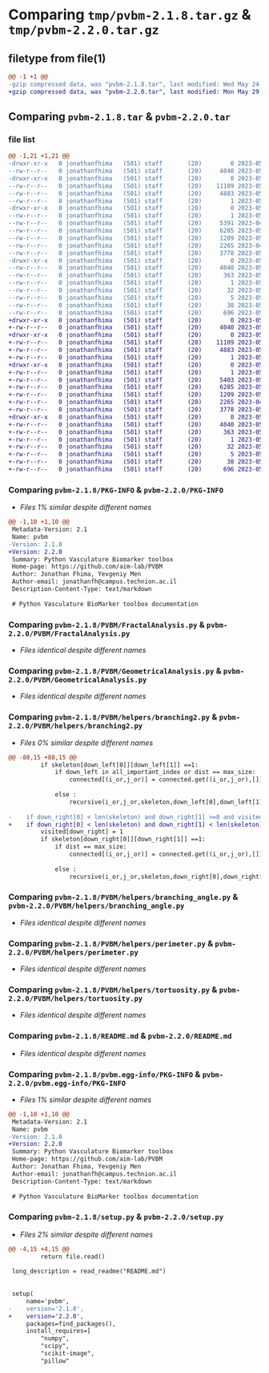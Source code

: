 # Comparing `tmp/pvbm-2.1.8.tar.gz` & `tmp/pvbm-2.2.0.tar.gz`

## filetype from file(1)

```diff
@@ -1 +1 @@
-gzip compressed data, was "pvbm-2.1.8.tar", last modified: Wed May 24 15:48:25 2023, max compression
+gzip compressed data, was "pvbm-2.2.0.tar", last modified: Mon May 29 01:29:03 2023, max compression
```

## Comparing `pvbm-2.1.8.tar` & `pvbm-2.2.0.tar`

### file list

```diff
@@ -1,21 +1,21 @@
-drwxr-xr-x   0 jonathanfhima   (501) staff       (20)        0 2023-05-24 15:48:25.403873 pvbm-2.1.8/
--rw-r--r--   0 jonathanfhima   (501) staff       (20)     4040 2023-05-24 15:48:25.403738 pvbm-2.1.8/PKG-INFO
-drwxr-xr-x   0 jonathanfhima   (501) staff       (20)        0 2023-05-24 15:48:25.401662 pvbm-2.1.8/PVBM/
--rw-r--r--   0 jonathanfhima   (501) staff       (20)    11109 2023-05-17 16:00:48.000000 pvbm-2.1.8/PVBM/FractalAnalysis.py
--rw-r--r--   0 jonathanfhima   (501) staff       (20)     4883 2023-05-24 15:47:18.000000 pvbm-2.1.8/PVBM/GeometricalAnalysis.py
--rw-r--r--   0 jonathanfhima   (501) staff       (20)        1 2023-05-04 16:40:03.000000 pvbm-2.1.8/PVBM/__init__.py
-drwxr-xr-x   0 jonathanfhima   (501) staff       (20)        0 2023-05-24 15:48:25.402810 pvbm-2.1.8/PVBM/helpers/
--rw-r--r--   0 jonathanfhima   (501) staff       (20)        1 2023-05-04 16:40:03.000000 pvbm-2.1.8/PVBM/helpers/__init__.py
--rw-r--r--   0 jonathanfhima   (501) staff       (20)     5391 2023-04-15 11:00:40.000000 pvbm-2.1.8/PVBM/helpers/branching2.py
--rw-r--r--   0 jonathanfhima   (501) staff       (20)     6285 2023-05-17 15:55:49.000000 pvbm-2.1.8/PVBM/helpers/branching_angle.py
--rw-r--r--   0 jonathanfhima   (501) staff       (20)     1209 2023-05-24 15:27:09.000000 pvbm-2.1.8/PVBM/helpers/perimeter.py
--rw-r--r--   0 jonathanfhima   (501) staff       (20)     2265 2023-04-13 10:18:09.000000 pvbm-2.1.8/PVBM/helpers/tortuosity.py
--rw-r--r--   0 jonathanfhima   (501) staff       (20)     3778 2023-05-17 15:59:09.000000 pvbm-2.1.8/README.md
-drwxr-xr-x   0 jonathanfhima   (501) staff       (20)        0 2023-05-24 15:48:25.403553 pvbm-2.1.8/pvbm.egg-info/
--rw-r--r--   0 jonathanfhima   (501) staff       (20)     4040 2023-05-24 15:48:25.000000 pvbm-2.1.8/pvbm.egg-info/PKG-INFO
--rw-r--r--   0 jonathanfhima   (501) staff       (20)      363 2023-05-24 15:48:25.000000 pvbm-2.1.8/pvbm.egg-info/SOURCES.txt
--rw-r--r--   0 jonathanfhima   (501) staff       (20)        1 2023-05-24 15:48:25.000000 pvbm-2.1.8/pvbm.egg-info/dependency_links.txt
--rw-r--r--   0 jonathanfhima   (501) staff       (20)       32 2023-05-24 15:48:25.000000 pvbm-2.1.8/pvbm.egg-info/requires.txt
--rw-r--r--   0 jonathanfhima   (501) staff       (20)        5 2023-05-24 15:48:25.000000 pvbm-2.1.8/pvbm.egg-info/top_level.txt
--rw-r--r--   0 jonathanfhima   (501) staff       (20)       38 2023-05-24 15:48:25.403913 pvbm-2.1.8/setup.cfg
--rw-r--r--   0 jonathanfhima   (501) staff       (20)      696 2023-05-24 15:48:22.000000 pvbm-2.1.8/setup.py
+drwxr-xr-x   0 jonathanfhima   (501) staff       (20)        0 2023-05-29 01:29:03.166965 pvbm-2.2.0/
+-rw-r--r--   0 jonathanfhima   (501) staff       (20)     4040 2023-05-29 01:29:03.166840 pvbm-2.2.0/PKG-INFO
+drwxr-xr-x   0 jonathanfhima   (501) staff       (20)        0 2023-05-29 01:29:03.164689 pvbm-2.2.0/PVBM/
+-rw-r--r--   0 jonathanfhima   (501) staff       (20)    11109 2023-05-17 16:00:48.000000 pvbm-2.2.0/PVBM/FractalAnalysis.py
+-rw-r--r--   0 jonathanfhima   (501) staff       (20)     4883 2023-05-24 15:47:18.000000 pvbm-2.2.0/PVBM/GeometricalAnalysis.py
+-rw-r--r--   0 jonathanfhima   (501) staff       (20)        1 2023-05-04 16:40:03.000000 pvbm-2.2.0/PVBM/__init__.py
+drwxr-xr-x   0 jonathanfhima   (501) staff       (20)        0 2023-05-29 01:29:03.165854 pvbm-2.2.0/PVBM/helpers/
+-rw-r--r--   0 jonathanfhima   (501) staff       (20)        1 2023-05-04 16:40:03.000000 pvbm-2.2.0/PVBM/helpers/__init__.py
+-rw-r--r--   0 jonathanfhima   (501) staff       (20)     5403 2023-05-29 01:28:32.000000 pvbm-2.2.0/PVBM/helpers/branching2.py
+-rw-r--r--   0 jonathanfhima   (501) staff       (20)     6285 2023-05-17 15:55:49.000000 pvbm-2.2.0/PVBM/helpers/branching_angle.py
+-rw-r--r--   0 jonathanfhima   (501) staff       (20)     1209 2023-05-24 15:27:09.000000 pvbm-2.2.0/PVBM/helpers/perimeter.py
+-rw-r--r--   0 jonathanfhima   (501) staff       (20)     2265 2023-04-13 10:18:09.000000 pvbm-2.2.0/PVBM/helpers/tortuosity.py
+-rw-r--r--   0 jonathanfhima   (501) staff       (20)     3778 2023-05-17 15:59:09.000000 pvbm-2.2.0/README.md
+drwxr-xr-x   0 jonathanfhima   (501) staff       (20)        0 2023-05-29 01:29:03.166658 pvbm-2.2.0/pvbm.egg-info/
+-rw-r--r--   0 jonathanfhima   (501) staff       (20)     4040 2023-05-29 01:29:03.000000 pvbm-2.2.0/pvbm.egg-info/PKG-INFO
+-rw-r--r--   0 jonathanfhima   (501) staff       (20)      363 2023-05-29 01:29:03.000000 pvbm-2.2.0/pvbm.egg-info/SOURCES.txt
+-rw-r--r--   0 jonathanfhima   (501) staff       (20)        1 2023-05-29 01:29:03.000000 pvbm-2.2.0/pvbm.egg-info/dependency_links.txt
+-rw-r--r--   0 jonathanfhima   (501) staff       (20)       32 2023-05-29 01:29:03.000000 pvbm-2.2.0/pvbm.egg-info/requires.txt
+-rw-r--r--   0 jonathanfhima   (501) staff       (20)        5 2023-05-29 01:29:03.000000 pvbm-2.2.0/pvbm.egg-info/top_level.txt
+-rw-r--r--   0 jonathanfhima   (501) staff       (20)       38 2023-05-29 01:29:03.167006 pvbm-2.2.0/setup.cfg
+-rw-r--r--   0 jonathanfhima   (501) staff       (20)      696 2023-05-29 01:28:08.000000 pvbm-2.2.0/setup.py
```

### Comparing `pvbm-2.1.8/PKG-INFO` & `pvbm-2.2.0/PKG-INFO`

 * *Files 1% similar despite different names*

```diff
@@ -1,10 +1,10 @@
 Metadata-Version: 2.1
 Name: pvbm
-Version: 2.1.8
+Version: 2.2.0
 Summary: Python Vasculature Biomarker toolbox
 Home-page: https://github.com/aim-lab/PVBM
 Author: Jonathan Fhima, Yevgeniy Men
 Author-email: jonathanfh@campus.technion.ac.il
 Description-Content-Type: text/markdown
 
 # Python Vasculature BioMarker toolbox documentation
```

### Comparing `pvbm-2.1.8/PVBM/FractalAnalysis.py` & `pvbm-2.2.0/PVBM/FractalAnalysis.py`

 * *Files identical despite different names*

### Comparing `pvbm-2.1.8/PVBM/GeometricalAnalysis.py` & `pvbm-2.2.0/PVBM/GeometricalAnalysis.py`

 * *Files identical despite different names*

### Comparing `pvbm-2.1.8/PVBM/helpers/branching2.py` & `pvbm-2.2.0/PVBM/helpers/branching2.py`

 * *Files 0% similar despite different names*

```diff
@@ -88,15 +88,15 @@
         if skeleton[down_left[0]][down_left[1]] ==1:      
             if down_left in all_important_index or dist == max_size:
                 connected[(i_or,j_or)] = connected.get((i_or,j_or),[]) + [down_left]
                 
             else : 
                 recursive(i_or,j_or,skeleton,down_left[0],down_left[1],visited,all_important_index,connected,dist+1 , plot = plot)
                 
-    if down_right[0] < len(skeleton) and down_right[1] >=0 and visited[down_right] ==0:
+    if down_right[0] < len(skeleton) and down_right[1] < len(skeleton) and visited[down_right] ==0:
         visited[down_right] = 1
         if skeleton[down_right[0]][down_right[1]] ==1:            
             if dist == max_size:
                 connected[(i_or,j_or)] = connected.get((i_or,j_or),[]) + [down_right]
                 
             else : 
                 recursive(i_or,j_or,skeleton,down_right[0],down_right[1],visited,all_important_index,connected,dist+1, plot = plot)
```

### Comparing `pvbm-2.1.8/PVBM/helpers/branching_angle.py` & `pvbm-2.2.0/PVBM/helpers/branching_angle.py`

 * *Files identical despite different names*

### Comparing `pvbm-2.1.8/PVBM/helpers/perimeter.py` & `pvbm-2.2.0/PVBM/helpers/perimeter.py`

 * *Files identical despite different names*

### Comparing `pvbm-2.1.8/PVBM/helpers/tortuosity.py` & `pvbm-2.2.0/PVBM/helpers/tortuosity.py`

 * *Files identical despite different names*

### Comparing `pvbm-2.1.8/README.md` & `pvbm-2.2.0/README.md`

 * *Files identical despite different names*

### Comparing `pvbm-2.1.8/pvbm.egg-info/PKG-INFO` & `pvbm-2.2.0/pvbm.egg-info/PKG-INFO`

 * *Files 1% similar despite different names*

```diff
@@ -1,10 +1,10 @@
 Metadata-Version: 2.1
 Name: pvbm
-Version: 2.1.8
+Version: 2.2.0
 Summary: Python Vasculature Biomarker toolbox
 Home-page: https://github.com/aim-lab/PVBM
 Author: Jonathan Fhima, Yevgeniy Men
 Author-email: jonathanfh@campus.technion.ac.il
 Description-Content-Type: text/markdown
 
 # Python Vasculature BioMarker toolbox documentation
```

### Comparing `pvbm-2.1.8/setup.py` & `pvbm-2.2.0/setup.py`

 * *Files 2% similar despite different names*

```diff
@@ -4,15 +4,15 @@
         return file.read()
 
 long_description = read_readme("README.md")
 
 
 setup(
     name='pvbm',
-    version='2.1.8',
+    version='2.2.0',
     packages=find_packages(),
     install_requires=[
         "numpy",
         "scipy",
         "scikit-image",
         "pillow"
```

